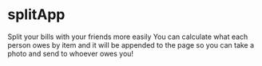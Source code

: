 # splitApp
 Split your bills with your friends more easily
 You can calculate what each person owes by item and it will be 
 appended to the page so you can take a photo and send to whoever owes you!
